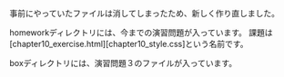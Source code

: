 事前にやっていたファイルは消してしまったため、新しく作り直しました。

homeworkディレクトリには、今までの演習問題が入っています。
課題は[chapter10_exercise.html][chapter10_style.css]という名前です。

boxディレクトリには、演習問題３のファイルが入っています。
